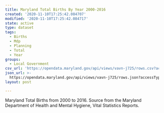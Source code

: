```yaml
---
title: Maryland Total Births By Year 2000-2016
created: '2020-11-10T17:25:42.084707'
modified: '2020-11-10T17:25:42.084717'
state: active
type: dataset
tags:
  - Births
  - Mdp
  - Planning
  - Total
  - Year
groups:
  - Local Government
csv_url: 'https://opendata.maryland.gov/api/views/vavn-j725/rows.csv?accessType=DOWNLOAD'
json_url: >-
  https://opendata.maryland.gov/api/views/vavn-j725/rows.json?accessType=DOWNLOAD
layout: post

---
```

Maryland Total Births from 2000 to 2016. Source from the Maryland Department of Health and Mental Hygiene, Vital Statistics Reports.
